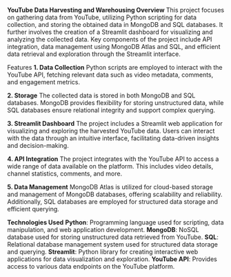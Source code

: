 
**YouTube Data Harvesting and Warehousing
Overview**
This project focuses on gathering data from YouTube, utilizing Python scripting for data collection, and storing the obtained data in MongoDB and SQL databases. It further involves the creation of a Streamlit dashboard for visualizing and analyzing the collected data. Key components of the project include API integration, data management using MongoDB Atlas and SQL, and efficient data retrieval and exploration through the Streamlit interface.

Features
**1. Data Collection**
Python scripts are employed to interact with the YouTube API, fetching relevant data such as video metadata, comments, and engagement metrics.

**2. Storage**
The collected data is stored in both MongoDB and SQL databases. MongoDB provides flexibility for storing unstructured data, while SQL databases ensure relational integrity and support complex querying.

**3. Streamlit Dashboard**
The project includes a Streamlit web application for visualizing and exploring the harvested YouTube data. Users can interact with the data through an intuitive interface, facilitating data-driven insights and decision-making.

**4. API Integration**
The project integrates with the YouTube API to access a wide range of data available on the platform. This includes video details, channel statistics, comments, and more.

**5. Data Management**
MongoDB Atlas is utilized for cloud-based storage and management of MongoDB databases, offering scalability and reliability. Additionally, SQL databases are employed for structured data storage and efficient querying.

**Technologies Used**
**Python**: Programming language used for scripting, data manipulation, and web application development.
**MongoDB**: NoSQL database used for storing unstructured data retrieved from YouTube.
**SQL**: Relational database management system used for structured data storage and querying.
**Streamlit**: Python library for creating interactive web applications for data visualization and exploration.
**YouTube API**: Provides access to various data endpoints on the YouTube platform.



